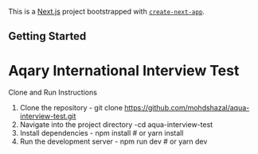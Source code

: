 This is a [Next.js](https://nextjs.org/) project bootstrapped with [`create-next-app`](https://github.com/vercel/next.js/tree/canary/packages/create-next-app).

## Getting Started

# Aqary International Interview Test
Clone and Run Instructions
1. Clone the repository - git clone https://github.com/mohdshazal/aqua-interview-test.git
2. Navigate into the project directory -cd aqua-interview-test
3. Install dependencies - npm install # or yarn install
4. Run the development server - npm run dev # or yarn dev



